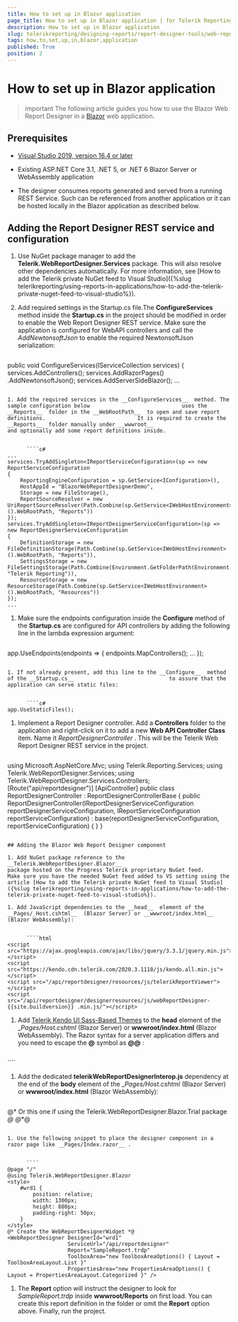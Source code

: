 ```yaml
---
title: How to set up in Blazor application
page_title: How to set up in Blazor application | for Telerik Reporting Documentation
description: How to set up in Blazor application
slug: telerikreporting/designing-reports/report-designer-tools/web-report-designer/how-to-set-up-in-blazor-application
tags: how,to,set,up,in,blazor,application
published: True
position: 2
---
```


# How to set up in Blazor application



>important The following article guides you how to use the Blazor Web Report Designer in a                      [Blazor](https://dotnet.microsoft.com/apps/aspnet/web-apps/blazor)                      web application.                 

## Prerequisites

*  [Visual Studio 2019, version 16.4 or later](https://www.visualstudio.com/vs/) 

* Existing ASP.NET Core 3.1, .NET 5, or .NET 6 Blazor Server or WebAssembly application                         

* The designer consumes reports generated and served from a running REST Service.                             Such can be referenced from another application or it can be hosted locally in the Blazor application as described below.                         

## Adding the Report Designer REST service and configuration

1. Use NuGet package manager to add the __Telerik.WebReportDesigner.Services__  package. This will also resolve                             other dependencies automatically. For more information, see                             [How to add the Telerik private NuGet feed to Visual Studio]({%slug telerikreporting/using-reports-in-applications/how-to-add-the-telerik-private-nuget-feed-to-visual-studio%}).                         

1. Add required settings in the Startup.cs file.The __ConfigureServices__  method inside the __Startup.cs__  in the project                             should be modified in order to enable the Web Report Designer REST service. Make sure the application                             is configured for WebAPI controllers and call the *AddNewtonsoftJson*                              to enable the required NewtonsoftJson serialization:                         

    
      ````c#
public void ConfigureServices(IServiceCollection services)
{
    services.AddControllers();
    services.AddRazorPages()
        .AddNewtonsoftJson();
    services.AddServerSideBlazor();
    ...
````

1. Add the required services in the __ConfigureServices__  method. The sample configuration below                             uses the __Reports__  folder in the __WebRootPath__  to open and save report definitions.                             It is required to create the __Reports__  folder manually under __wwwroot__                              and optionally add some report definitions inside.                         

    
      ````c#
...
services.TryAddSingleton<IReportServiceConfiguration>(sp => new ReportServiceConfiguration
{
    ReportingEngineConfiguration = sp.GetService<IConfiguration>(),
    HostAppId = "BlazorWebReportDesignerDemo",
    Storage = new FileStorage(),
    ReportSourceResolver = new UriReportSourceResolver(Path.Combine(sp.GetService<IWebHostEnvironment>().WebRootPath, "Reports"))
});
services.TryAddSingleton<IReportDesignerServiceConfiguration>(sp => new ReportDesignerServiceConfiguration
{
    DefinitionStorage = new FileDefinitionStorage(Path.Combine(sp.GetService<IWebHostEnvironment>().WebRootPath, "Reports")),
    SettingsStorage = new FileSettingsStorage(Path.Combine(Environment.GetFolderPath(Environment.SpecialFolder.ApplicationData), "Telerik Reporting")),
    ResourceStorage = new ResourceStorage(Path.Combine(sp.GetService<IWebHostEnvironment>().WebRootPath, "Resources"))
});
...
````

1. Make sure the endpoints configuration inside the __Configure__  method of the                             __Startup.cs__  are configured for API controllers by adding the following line in the                             lambda expression argument:                         

    
      ````c#
app.UseEndpoints(endpoints =>
{
    endpoints.MapControllers();
    ...
});
````

1. If not already present, add this line to the __Configure__  method of the __Startup.cs__                              to assure that the application can serve static files:                         

    
      ````c#
app.UseStaticFiles();
````

1. Implement a Report Designer controller. Add a __Controllers__  folder to the application                             and right-click on it to add a new __Web API Controller Class__  item.                             Name it *ReportDesignerController* . This will be the Telerik Web Report Designer REST service in the                             project.                         

    
      ````c#
using Microsoft.AspNetCore.Mvc;
using Telerik.Reporting.Services;
using Telerik.WebReportDesigner.Services;
using Telerik.WebReportDesigner.Services.Controllers;
[Route("api/reportdesigner")]
[ApiController]
public class ReportDesignerController : ReportDesignerControllerBase
{
    public ReportDesignerController(IReportDesignerServiceConfiguration reportDesignerServiceConfiguration, IReportServiceConfiguration reportServiceConfiguration)
        : base(reportDesignerServiceConfiguration, reportServiceConfiguration)
    {
    }
}
````

## Adding the Blazor Web Report Designer component

1. Add NuGet package reference to the __Telerik.WebReportDesigner.Blazor__                              package hosted on the Progress Telerik proprietary NuGet feed.                             Make sure you have the needed NuGet feed added to VS setting using the article [How to add the Telerik private NuGet feed to Visual Studio]({%slug telerikreporting/using-reports-in-applications/how-to-add-the-telerik-private-nuget-feed-to-visual-studio%}).                         

1. Add JavaScript dependencies to the __head__  element of the                             __Pages/_Host.cshtml__  (Blazor Server) or __wwwroot/index.html__  (Blazor WebAssembly):                         

    
      ````html
<script src="https://ajax.googleapis.com/ajax/libs/jquery/3.3.1/jquery.min.js"></script>
<script src="https://kendo.cdn.telerik.com/2020.3.1118/js/kendo.all.min.js"></script>
<script src="/api/reportdesigner/resources/js/telerikReportViewer"></script>
<script src="/api/reportdesigner/designerresources/js/webReportDesigner- {{site.buildversion}} .min.js/"></script>
````

1. Add                              [Telerik Kendo UI Sass-Based Themes](https://docs.telerik.com/kendo-ui/styles-and-layout/sass-themes)                              to the __head__  element of the                             __Pages/_Host.cshtml__  (Blazor Server) or __wwwroot/index.html__  (Blazor WebAssembly).                             The Razor syntax for a server application differs and you need to escape the __@__  symbol as __@@__ :                         

    
      ````html
<link rel="stylesheet" href="https://unpkg.com/@progress/kendo-theme-default@latest/dist/all.css" />
````

1. Add the dedicated __telerikWebReportDesignerInterop.js__  dependency at the end of the __body__  element of the                             __Pages/_Host.cshtml__  (Blazor Server) or __wwwroot/index.html__  (Blazor WebAssembly):                         

    
      ````
<script src="_content/telerik.webreportdesigner.blazor/telerikWebReportDesignerInterop.js" defer></script>
@* Or this one if using the Telerik.WebReportDesigner.Blazor.Trial package *@
@*<script src="_content/Telerik.WebReportDesigner.Blazor.Trial/telerikWebReportDesignerInterop.js" defer></script>*@
````

1. Use the following snippet to place the designer component in a razor page like __Pages/Index.razor__ .                         

    
      ````
@page "/"
@using Telerik.WebReportDesigner.Blazor
<style>
    #wrd1 {
        position: relative;
        width: 1300px;
        height: 880px;
        padding-right: 50px;
    }
</style>
@* Create the WebReportDesignerWidget *@
<WebReportDesigner DesignerId="wrd1"
                   ServiceUrl="/api/reportdesigner"
                   Report="SampleReport.trdp"
                   ToolboxArea="new ToolboxAreaOptions() { Layout = ToolboxAreaLayout.List }"
                   PropertiesArea="new PropertiesAreaOptions() { Layout = PropertiesAreaLayout.Categorized }" />
````

1. The __Report__  option will instruct the designer to look for *SampleReport.trdp*  inside                             __wwwroot/Reports__  on first load.                             You can create this report definition in the folder or omit the __Report__  option above.                             Finally, run the project.                         

